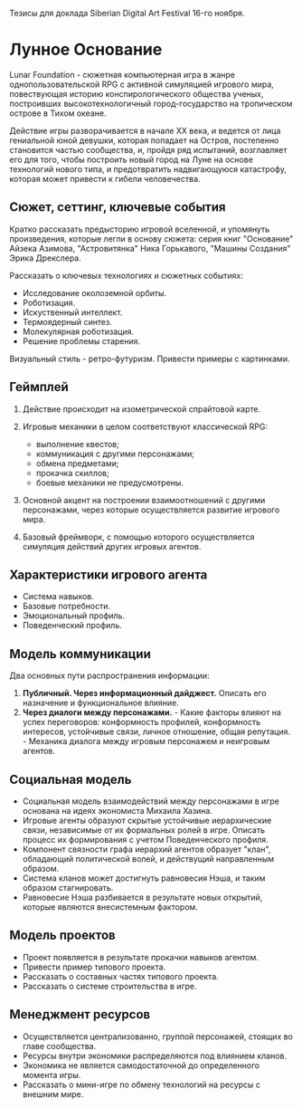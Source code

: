 Тезисы для доклада Siberian Digital Art Festival 16-го ноября.

# Лунное Основание

Lunar Foundation - сюжетная компьютерная игра в жанре однопользовательской RPG с активной симуляцией игрового мира, повествующая историю конспирологического общества ученых, построивших высокотехнологичный город-государство на тропическом острове в Тихом океане.

Действие игры разворачивается в начале XX века, и ведется от лица гениальной юной девушки, которая попадает на Остров, постепенно становится частью сообщества, и, пройдя ряд испытаний, возглавляет его для того, чтобы построить новый город на Луне на основе технологий нового типа, и предотвратить надвигающуюся катастрофу, которая может привести к гибели человечества.

## Сюжет, сеттинг, ключевые события

Кратко рассказать предысторию игровой вселенной, и упомянуть произведения, которые легли в основу сюжета: серия книг "Основание" Айзека Азимова, "Астровитянка" Ника Горькавого, "Машины Создания" Эрика Дрекслера.

Рассказать о ключевых технологиях и сюжетных событиях:

  - Исследование околоземной орбиты.
  - Роботизация.
  - Искуственный интеллект.
  - Термоядерный синтез.
  - Молекулярная роботизация.
  - Решение проблемы старения.

Визуальный стиль - ретро-футуризм. Привести примеры с картинками.

## Геймплей

  1. Действие происходит на изометрической спрайтовой карте.
  2. Игровые механики в целом соответствуют классической RPG:

     - выполнение квестов;
     - коммуникация с другими персонажами;
     - обмена предметами;
     - прокачка скиллов;
     - боевые механики не предусмотрены.
  3. Основной акцент на построении взаимоотношений с другими персонажами, через которые осуществляется развитие игрового мира.
  4. Базовый фреймворк, с помощью которого осуществляется симуляция действий других игровых агентов.

## Характеристики игрового агента

  - Система навыков.
  - Базовые потребности.
  - Эмоциональный профиль.
  - Поведенческий профиль.

## Модель коммуникации

  Два основных пути распространения информации:

  1. __Публичный. Через информационный дайджест.__ Описать его назначение и функциональное влияние.
  2. __Через диалоги между персонажами.__
    - Какие факторы влияют на успех переговоров: конформность профилей, конформность интересов, устойчивые связи, личное отношение, общая репутация.
    - Механика диалога между игровым персонажем и неигровым агентов.

## Социальная модель

  - Социальная модель взаимодействий между персонажами в игре основана на идеях экономиста Михаила Хазина.
  - Игровые агенты образуют скрытые устойчивые иерархические связи, независимые от их формальных ролей в игре. Описать процесс их формирования с учетом Поведенческого профиля.
  - Компонент связности графа иерархий агентов образует "клан", обладающий политической волей, и действущий направленным образом.
  - Система кланов может достигнуть равновесия Нэша, и таким образом стагнировать.
  - Равновесие Нэша разбивается в результате новых открытий, которые являются внесистемным фактором.

## Модель проектов

  - Проект появляется в результате прокачки навыков агентом.
  - Привести пример типового проекта.
  - Рассказать о составных частях типового проекта.
  - Рассказать о системе строительства в игре.

## Менеджмент ресурсов

  - Осуществляется централизованно, группой персонажей, стоящих во главе сообщества.
  - Ресурсы внутри экономики распределяются под влиянием кланов.
  - Экономика не является самодостаточной до определенного момента игры.
  - Рассказать о мини-игре по обмену технологий на ресурсы с внешним мире.
